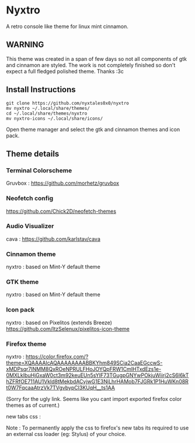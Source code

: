 # Nyxtro
A retro console like theme for linux mint cinnamon.

## WARNING
This theme was created in a span of few days so not all components of gtk and cinnamon are styled. The work is not completely finished so don't expect a full fledged polished theme. Thanks :3c

## Install Instructions
```
git clone https://github.com/nyxtales0x0/nyxtro
mv nyxtro ~/.local/share/themes/
cd ~/.local/share/themes/nyxtro
mv nyxtro-icons ~/.local/share/icons/
```
Open theme manager and select the gtk and cinnamon themes and icon pack. 

## Theme details

### Terminal Colorscheme
Gruvbox : https://github.com/morhetz/gruvbox

### Neofetch config
https://github.com/Chick2D/neofetch-themes

### Audio Visualizer
cava : https://github.com/karlstav/cava

### Cinnamon theme
nyxtro : based on Mint-Y default theme

### GTK theme
nyxtro : based on Mint-Y default theme

### Icon pack
nyxtro : based on Pixelitos (extends Breeze) https://github.com/ItzSelenux/pixelitos-icon-theme 

### Firefox theme
nyxtro : https://color.firefox.com/?theme=XQAAAAIcAQAAAAAAAABBKYhm849SCia2CaaEGccwS-xMDPsqr7INMM8QxROeNPRULFHoJOYQpFRW1CmIHTxdEzs1e-0MXLkIbuHjGxaW0ct3m92keuEUn5sYIF73TGugpGNYwPOkjuWiirj2cS6I6kThZFRfOE711AU1Vkld8tMekbdACvjwG1E3NjLhrHAMob7FJGRk1P1HuWKn08Rt0W7FqcaaAtrzVk7TVgvbypCI3KUqH__ts1AA

(Sorry for the ugly link. Seems like you cant import exported firefox color themes as of current.)

new tabs css : 

Note : To permanently apply the css to firefox's new tabs its required to use an external css loader (eg: Stylus) of your choice.

